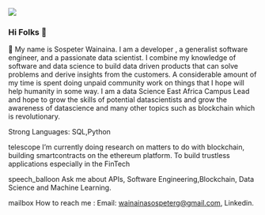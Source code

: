 ![](https://komarev.com/ghpvc/?username=Sospeter-Wainaina)
### Hi Folks 👋 
🌱 My name is Sospeter Wainaina. I am a developer , a generalist software engineer, and a passionate data scientist. I combine my knowledge of software and data science to build data driven products that can solve problems and derive insights from the customers. A considerable amount of my time is spent doing unpaid community work on things that I hope will help humanity in some way. I am a data Science East Africa Campus Lead and hope to grow the skills of potential datascientists and grow the awareness of datascience and many other topics such as blockchain which is revolutionary.

Strong Languages: SQL,Python 

telescope I’m currently doing research on matters to do with blockchain, building smartcontracts on the ethereum platform. To build trustless applications especially in the FinTech

speech_balloon Ask me about APIs, Software Engineering,Blockchain, Data Science and Machine Learning. 

mailbox How to reach me : Email: wainainasospeterg@gmail.com, Linkedin.
<!--
**Sospeter-Wainaina/Sospeter-Wainaina** is a ✨ _special_ ✨ repository because its `README.md` (this file) appears on your GitHub profile.

Here are some ideas to get you started:


- 👯 I’m looking to collaborate on ...
- 🤔 I’m looking for help with ...
- 💬 Ask me about ...
- 📫 How to reach me: ...
- 😄 Pronouns: ...
- ⚡ Fun fact: ...
-->

